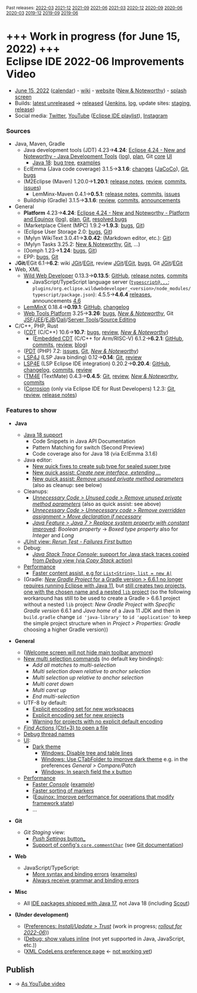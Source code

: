 <sup>Past releases:
[2022-03](https://github.com/howlger/Eclipse-IDE-improvements-videos/tree/2022-03)
[2021-12](https://github.com/howlger/Eclipse-IDE-improvements-videos/tree/2021-12)
[2021-09](https://github.com/howlger/Eclipse-IDE-improvements-videos/tree/2021-09)
[2021-06](https://github.com/howlger/Eclipse-IDE-improvements-videos/tree/2021-06)
[2021-03](https://github.com/howlger/Eclipse-IDE-improvements-videos/tree/2021-03)
[2020-12](https://github.com/howlger/Eclipse-IDE-improvements-videos/tree/2020-12)
[2020-09](https://github.com/howlger/Eclipse-IDE-improvements-videos/tree/2020-09)
[2020-06](https://github.com/howlger/Eclipse-IDE-improvements-videos/tree/2020-06)
[2020-03](https://github.com/howlger/Eclipse-IDE-improvements-videos/tree/2020-03)
[2019-12](https://github.com/howlger/Eclipse-IDE-improvements-videos/tree/2019-12)
[2019-09](https://github.com/howlger/Eclipse-IDE-improvements-videos/tree/2019-09)
[2019-06](https://github.com/howlger/Eclipse-IDE-improvements-videos/tree/2019-06)
</sup>

# +++ Work in progress (for June 15, 2022) +++<br> Eclipse IDE 2022-06 Improvements Video

* [June 15, 2022](https://calendar.google.com/calendar/event?eid=N3JqaXRwa21jNW5lYmU4OTc0aGZzY2J0NGEgZ2NoczdubTRudnBtODM3NDY5ZGRqOXRqbGtAZw&ctz=Europe/Berlin) ([calendar](https://calendar.google.com/calendar/embed?src=gchs7nm4nvpm837469ddj9tjlk@group.calendar.google.com&ctz=Europe/Berlin)) - [wiki](https://wiki.eclipse.org/Category:SimRel-2022-06) - [website](https://eclipse.org/eclipseide/2022-06) ([New & Noteworthy](https://eclipse.org/eclipseide/2022-06/noteworthy)) - [splash screen](https://bugs.eclipse.org/bugs/show_bug.cgi?id=575781)
* Builds: [latest unreleased](https://download.eclipse.org/technology/epp/staging/) → [released](https://download.eclipse.org/technology/epp/downloads/release/2022-06/) ([Jenkins](https://ci.eclipse.org/packaging/job/simrel.epp-tycho-build), [log](https://git.eclipse.org/c/simrel/org.eclipse.simrel.build.git/log/), update sites: [staging](https://download.eclipse.org/staging/2022-06), [release](http://download.eclipse.org/releases/2022-06))
* Social media: [Twitter](http://twitter.com/EclipseJavaIDE), [YouTube](https://www.youtube.com/user/EclipseFdn) ([Eclipse IDE playlist](https://www.youtube.com/playlist?list=PLy7t4z5SYNaSNjL60ofpwVhfA7mOF3Pgk)), [Instagram](https://www.instagram.com/eclipsejavaide)


### Sources

* Java, Maven, Gradle
    * Java development tools (JDT) 4.23→**4.24**: [Eclipse 4.24 - New and Noteworthy - Java Development Tools](https://www.eclipse.org/eclipse/news/4.24/jdt.php) ([log](https://github.com/eclipse-platform/www.eclipse.org-eclipse-news/commits/master/4.24/jdt.html)), [plan](https://www.eclipse.org/projects/project-plan.php?planurl=http://www.eclipse.org/eclipse/development/plans/eclipse_project_plan_4_24.xml#themes_and_priorities), Git [core](https://github.com/eclipse-jdt/eclipse.jdt.core/commits/master) [UI](https://github.com/eclipse-jdt/eclipse.jdt.ui/commits/master)
        * [Java 18](https://jdk.java.net/18/): [bug tree](https://bugs.eclipse.org/bugs/showdependencytree.cgi?id=575752&hide_resolved=0), [examples](https://wiki.eclipse.org/Java18/Examples)
    * EclEmma (Java code coverage) 3.1.5→**3.1.6**: [changes](https://www.eclemma.org/changes.html) ([JaCoCo](https://www.jacoco.org/jacoco/trunk/doc/changes.html)), [Git](https://github.com/eclipse/eclemma/commits/master), [bugs](https://bugs.eclipse.org/bugs/buglist.cgi?product=Eclemma&query_format=advanced&order=changeddate%20DESC)
    * (M2Eclipse (Maven) 1.20.0→**1.20.1**: [release notes](https://github.com/eclipse-m2e/m2e-core/blob/master/RELEASE_NOTES.md#1201), [review](https://projects.eclipse.org/projects/technology.m2e/reviews/1.20.1-release-review), [commits](https://github.com/eclipse-m2e/m2e-core/compare/1.20.0...1.20.1), [issues](https://github.com/eclipse-m2e/m2e-core/issues?q=is%3Aissue+sort%3Aupdated-desc+is%3Aclosed))
        * LemMinx-Maven 0.4.1→**0.5.1**: [release notes](https://github.com/eclipse/lemminx-maven/blob/master/RELEASE_NOTES.md#051), [commits](https://github.com/eclipse/lemminx-maven/compare/0.4.1...0.5.1), [issues](https://github.com/eclipse/lemminx-maven/issues?q=is%3Aissue+sort%3Aupdated-desc+is%3Aclosed)
    * Buildship (Gradle) 3.1.5→**3.1.6**: [review](https://projects.eclipse.org/projects/tools.buildship/releases/3.1.6), [commits](https://github.com/eclipse/buildship/commits/master), [announcements](https://discuss.gradle.org/tag/buildship-release)
* General
    * **Platform** 4.23→**4.24**: [Eclipse 4.24 - New and Noteworthy - Platform and Equinox](https://www.eclipse.org/eclipse/news/4.24/platform.php) ([log](https://github.com/eclipse-platform/www.eclipse.org-eclipse-news/commits/master/4.24/platform.html)), [plan](https://www.eclipse.org/projects/project-plan.php?planurl=http://www.eclipse.org/eclipse/development/plans/eclipse_project_plan_4_24.xml#themes_and_priorities), [Git](https://git.eclipse.org/c/platform/eclipse.platform.ui.git/log/), [resolved bugs](https://bugs.eclipse.org/bugs/buglist.cgi?bug_status=RESOLVED&resolution=---&resolution=FIXED&product=Equinox&product=Platform&query_format=advanced&order=changeddate%20DESC)
    * (Marketplace Client (MPC) 1.9.2→**1.9.3**: [bugs](https://bugs.eclipse.org/bugs/buglist.cgi?product=MPC&query_format=advanced&order=changeddate%20DESC), [Git](https://git.eclipse.org/c/mpc/org.eclipse.epp.mpc.git/log/))
    * (Eclipse User Storage 2.0: [bugs](https://bugs.eclipse.org/bugs/buglist.cgi?product=USSSDK&query_format=advanced&order=changeddate%20DESC), [Git](https://git.eclipse.org/c/usssdk/org.eclipse.usssdk.git/log/))
    * (Mylyn WikiText 3.0.41→**3.0.42**: (Markdown editor, etc.): [Git](https://git.eclipse.org/c/mylyn/org.eclipse.mylyn.docs.git/log/))
    * (Mylyn Tasks 3.25.2: [New & Noteworthy](https://www.eclipse.org/mylyn/new/), [Git](https://git.eclipse.org/c/mylyn/org.eclipse.mylyn.tasks.git/log/), ...)
    * (Oomph 1.23→**1.24**: [bugs](https://bugs.eclipse.org/bugs/buglist.cgi?product=Oomph&query_format=advanced&order=changeddate%20DESC), [Git](https://git.eclipse.org/c/oomph/org.eclipse.oomph.git/log/))
    * EPP: [bugs](https://bugs.eclipse.org/bugs/buglist.cgi?product=EPP&query_format=advanced&order=changeddate%20DESC), [Git](https://git.eclipse.org/c/epp/org.eclipse.epp.packages.git/log/)
* J**Git**/EGit 6.1→**6.2**: wiki [JGit](https://wiki.eclipse.org/JGit/New_and_Noteworthy/6.2)/[EGit](https://wiki.eclipse.org/EGit/New_and_Noteworthy/6.2), review [JGit](https://projects.eclipse.org/projects/technology.jgit/reviews/6.2.0-release-review)/[EGit](https://projects.eclipse.org/projects/technology.egit/reviews/6.2.0-release-review), [bugs](https://bugs.eclipse.org/bugs/buglist.cgi?product=EGit&product=JGit&query_format=advanced&order=changeddate%20DESC), Git [JGit](https://git.eclipse.org/c/jgit/jgit.git/log/)/[EGit](https://git.eclipse.org/c/egit/egit.git/log/)
* Web, XML
    * [Wild Web Developer](https://projects.eclipse.org/projects/tools.wildwebdeveloper) 0.13.3→**0.13.5**: [GitHub](https://github.com/eclipse/wildwebdeveloper), [release notes](https://github.com/eclipse/wildwebdeveloper/blob/master/RELEASE_NOTES.md#0135), [commits](https://github.com/eclipse/wildwebdeveloper/compare/0.13.3...0.13.5)
        * JavaScript/TypeScript language server ([`typescript@...`](https://github.com/eclipse/wildwebdeveloper/blob/master/org.eclipse.wildwebdeveloper/pom.xml); `plugins/org.eclipse.wildwebdeveloper_<version>/node_modules/typescript/package.json`): 4.5.5→**4.6.4** [releases](https://github.com/microsoft/TypeScript/releases), announcements [4.6](https://devblogs.microsoft.com/typescript/announcing-typescript-4-6)
    * [LemMinX](https://projects.eclipse.org/projects/technology.lemminx) 0.18.4→**0.19.1**: [GitHub](https://github.com/eclipse/lemminx), [changelog](https://github.com/eclipse/lemminx/blob/master/CHANGELOG.md#0200-march-29-2022)
    * [Web Tools Platform](https://projects.eclipse.org/projects/webtools) 3.25→**3.26**: [bugs](https://bugs.eclipse.org/bugs/report.cgi?x_axis_field=bug_status&y_axis_field=product&query_format=report-table&classification=WebTools&target_milestone=3.26&format=table&action=wrap), [_New & Noteworthy_](https://www.eclipse.org/webtools/releases/3.26/NewAndNoteworthy/), Git [JSF](https://git.eclipse.org/c/jsf/webtools.jsf.git/log/)/[JEE](https://git.eclipse.org/c/jeetools/webtools.javaee.git/log/)/[EJB](https://git.eclipse.org/c/jeetools/webtools.ejb.git/log/)/[Dali](https://git.eclipse.org/c/dali/webtools.dali.git/log/)/[Server Tools](https://git.eclipse.org/c/servertools/webtools.servertools.git/log/)/[Source Editing](https://git.eclipse.org/c/sourceediting/webtools.sourceediting.git/log/)
* C/C++, PHP, Rust
    * ([CDT](https://projects.eclipse.org/projects/tools.cdt) (C/C++) 10.6→**10.7**: [bugs](https://bugs.eclipse.org/bugs/buglist.cgi?product=CDT&query_format=advanced&order=changeddate%20DESC), [review](https://projects.eclipse.org/projects/tools.cdt/reviews/10.7.0-release-review), [_New & Noteworthy_](https://wiki.eclipse.org/CDT/User/NewIn107))
        * ([Embedded CDT](https://projects.eclipse.org/projects/iot.embed-cdt) (C/C++ for Arm/RISC-V) 6.1.2→**6.2.1**: [GitHub](https://github.com/eclipse-embed-cdt/eclipse-plugins), [commits](https://github.com/eclipse-embed-cdt/eclipse-plugins/compare/v6.1.2...v6.2.1), [review](https://projects.eclipse.org/projects/iot.embed-cdt/reviews/6.2.1-release-review), [blog](https://gnu-mcu-eclipse.github.io/blog/))
    * ([PDT](https://projects.eclipse.org/projects/tools.pdt) (PHP) 7.2: [issues](https://github.com/eclipse/pdt/issues?q=is%3Aissue+sort%3Aupdated-asc), [Git](https://github.com/eclipse/pdt/commits/master), [_New & Noteworthy_](https://wiki.eclipse.org/PDT/NewIn72))
    * [LSP4J](https://projects.eclipse.org/projects/technology.lsp4j) (LSP Java binding) 0.12→**0.14**: [Git](https://github.com/eclipse/lsp4j/commits/main), [review](https://projects.eclipse.org/projects/technology.lsp4j)
    * [LSP4E](https://projects.eclipse.org/projects/technology.lsp4e) (LSP Eclipse IDE integration) 0.20.2→**0.20.4**: [GitHub](https://github.com/eclipse/lsp4e), [changelog](https://github.com/eclipse/lsp4e/blob/master/CHANGELOG.md#0204), [commits](https://github.com/eclipse/lsp4e/compare/0.20.2...0.20.4), [review](https://projects.eclipse.org/projects/technology.lsp4e/releases/0.20.4)
    * ([TM4E](https://projects.eclipse.org/projects/technology.tm4e) (TextMate) 0.4.3→**0.4.5**: [Git](https://github.com/eclipse/tm4e/commits/master), [review](https://projects.eclipse.org/projects/technology.tm4e/reviews/0.4.5-release-review), [_New & Noteworthy_](https://github.com/eclipse/tm4e/blob/master/RELEASE_NOTES.md#045), [commits](https://github.com/eclipse/tm4e/compare/0.4.3...0.4.5)
    * ([Corrosion](https://github.com/eclipse/corrosion) (only via Eclipse IDE for Rust Developers) 1.2.3: [Git](https://github.com/eclipse/corrosion/commits/master), [review](https://projects.eclipse.org/projects/tools.corrosion/reviews/1.2.3-release-review), [release notes](https://github.com/eclipse/corrosion/blob/master/RELEASE_NOTES.md))


### Features to show

* **Java <!-- [📽️](https://youtu.be/GnNnQY5ujFg?t=17) -->**
    * [Java 18 support](https://www.eclipse.org/eclipse/news/4.24/jdt.php#Java_18)
        * Code Snippets in Java API Documentation
        * Pattern Matching for switch (Second Preview)
        * Code coverage also for Java 18 (via EclEmma 3.1.6)
    * Java editor:
        * [New quick fixes to create sub type for sealed super type](https://www.eclipse.org/eclipse/news/4.24/jdt.php#create_sub_type_for_sealed_type)
        * [New quick assist: _Create new interface, extending ..._](https://www.eclipse.org/eclipse/news/4.24/jdt.php#extend_interface_assist)
        * [New quick assist: _Remove unused private method parameters_](https://www.eclipse.org/eclipse/news/4.24/jdt.php#strconcat-to-textblock) (also as cleanup: see below)
    * Cleanups:
        * [_Unnecessary Code > Unused code > Remove unused private method parameters_](https://www.eclipse.org/eclipse/news/4.24/jdt.php#strconcat-to-textblock) (also as quick assist: see above)
        * [_Unnecessary Code > Unnecessary code > Remove overridden assignment > Move declaration if necessary_](https://github.com/eclipse-jdt/eclipse.jdt.ui/pull/27)
        * [_Java Feature > Java 7 > Replace system property with constant_ improved](https://www.eclipse.org/eclipse/news/4.24/jdt.php#extend-system-properties): _Boolean property_ → _Boxed type property_ also for _Integer_ and _Long_
    * [_JUnit_ view: _Rerun Test - Failures First_ button](https://www.eclipse.org/eclipse/news/4.24/jdt.php#junit5-rerun-failures-first)
    * Debug:
        * [_Java Stack Trace Console_: support for Java stack traces copied from _Debug_ view (via _Copy Stack_ action)](https://www.eclipse.org/eclipse/news/4.24/jdt.php#debug-stack)
    * [Performance](https://github.com/search?utf8=%E2%9C%93&q=performance+OR+speed+OR+faster+org%3Aeclipse-jdt+committer-date%3A2022-03-05..2022-06-10&s=committer-date&o=desc&type=Commits)
        * [Faster content assist, e.g for `List<String> list = new A|`](https://github.com/eclipse-jdt/eclipse.jdt.ui/commit/44d1cac7bbaf7a53357ad63dc01e45bfc1082633)
    * (Gradle: [_New Gradle Project_ for a Gradle version > 6.6.1 no longer requires running Eclipse with Java 11](https://github.com/eclipse/buildship/issues/1077), but [still creates two projects, one with the chosen name and a nested `lib` project](https://github.com/eclipse/buildship/issues/1118) (so the following workaround has still to be used to create a Gradle > 6.6.1 project without a nested `lib` project: _New Gradle Project_ with _Specific Gradle version_ 6.6.1 and _Java home_ of a Java 11 JDK and then in `build.gradle` change `id 'java-library'` to `id 'application'` to keep the simple project structure when in _Project > Properties: Gradle_ choosing a higher Gradle version))
* **General <!-- [📽️](https://youtu.be/GnNnQY5ujFg?t=532) -->**
    * ([Welcome screen will not hide main toolbar anymore](https://www.eclipse.org/eclipse/news/4.24/platform.php#welcomescreen))
    * [New multi selection commands](https://www.eclipse.org/eclipse/news/4.24/platform.php#multi-select-commands) (no default key bindings):
        * _Add all matches to multi-selection_
        * _Multi selection down relative to anchor selection_
        * _Multi selection up relative to anchor selection_
        * _Multi caret down_
        * _Multi caret up_
        * _End multi-selection_
    * UTF-8 by default:
        * [Explicit encoding set for new workspaces](https://www.eclipse.org/eclipse/news/4.24/platform.php#explicit-encoding-workspaces)
        * [Explicit encoding set for new projects](https://www.eclipse.org/eclipse/news/4.24/platform.php#explicit-encoding-projects)
        * [Warning for projects with no explicit default encoding](https://www.eclipse.org/eclipse/news/4.24/platform.php#no-explicit-encoding-project-warning)
    * [_Find Actions_ (Ctrl+3) to open a file](https://www.eclipse.org/eclipse/news/4.24/platform.php#codeassist-module)
    * [Debug thread names](https://www.eclipse.org/eclipse/news/4.24/platform.php#debug-monitor-thread-names)
    * [UI](https://github.com/search?utf8=%E2%9C%93&q=dark+OR+light+OR+theme+OR+layout+org%3Aeclipse-platform+org%3Aeclipse-jdt+committer-date%3A2022-03-05..2022-06-10&s=committer-date&type=Commits):
        * [Dark theme](https://github.com/search?utf8=%E2%9C%93&q=dark+OR+light+OR+theme+OR+layout+org%3Aeclipse-platform+org%3Aeclipse-jdt+committer-date%3A2022-03-05..2022-06-10&s=committer-date&type=Commits)
            * [Windows: Disable tree and table lines](https://bugs.eclipse.org/bugs/show_bug.cgi?id=567933)
            * [Windows: Use CTabFolder to improve dark theme](https://github.com/eclipse-platform/eclipse.platform.team/commit/3b042694088b273c9c37bdcfbf36b249bf46b5e5) e.g. in the preferences _General > Compare/Patch_
            * [Windows: In search field the x button](https://github.com/eclipse-platform/eclipse.platform.swt/issues/18#issuecomment-1086413468)
    * [Performance](https://github.com/search?utf8=%E2%9C%93&q=performance+OR+speed+OR+faster+org%3Aeclipse-equinox+org%3Aeclipse-platform+committer-date%3A2022-03-05..2022-06-10&s=committer-date&o=desc&type=Commits)
        * [Faster _Console_](https://github.com/eclipse-platform/eclipse.platform.debug/commit/a31baf97eda1ae062ead1db1215742e2be6b51e0) ([example](https://bugs.eclipse.org/bugs/show_bug.cgi?id=575275#c1))
        * [Faster sorting of markers](https://github.com/eclipse-platform/eclipse.platform.ui/issues/53)
        * ([Equinox: Improve performance for operations that modify framework state](https://github.com/eclipse-equinox/equinox.framework/commit/fa10a40b86d58b54fba2789bf9794c5795053f62))
        * ...
* **Git <!-- [📽️](https://youtu.be/GnNnQY5ujFg?t=619) -->**
    * _Git Staging_ view:
        * [_Push Settings_ button_](https://wiki.eclipse.org/EGit/New_and_Noteworthy/6.2#Git_Staging_View)
        * [Support of config's `core.commentChar`](https://wiki.eclipse.org/EGit/New_and_Noteworthy/6.2#Commit_Messages) (see [Git documentation](https://git-scm.com/docs/git-config#Documentation/git-config.txt-corecommentChar))
* **Web**
    * JavaScript/TypeScript:
        * [More syntax and binding errors](https://devblogs.microsoft.com/typescript/announcing-typescript-4-6/#more-syntax-and-binding-errors-in-javascript) ([examples](https://github.com/microsoft/TypeScript/blob/main/tests/baselines/reference/plainJSGrammarErrors.js))
        * [Always receive grammar and binding errors](https://devblogs.microsoft.com/typescript/announcing-typescript-4-6/#javascript-files-always-receive-grammar-and-binding-errors)
* **Misc**
    * All [IDE packages shipped with Java 17](https://git.eclipse.org/c/epp/org.eclipse.epp.packages.git/commit/?id=c79b66ba2004861ad90596e51ab299ce8888ab99), not Java 18 (including [Scout](https://git.eclipse.org/c/epp/org.eclipse.epp.packages.git/commit/?id=3b9200281029a3407487da5a191a80a334ad28ff))

* **(Under development)**
    * ([Preferences: _Install/Update > Trust_](https://www.eclipse.org/eclipse/news/4.23/platform.php#manage-trusted-pgp-keys) (work in progress; [_rollout for 2022-06_](https://gitlab.eclipse.org/eclipse-wg/ide-wg/ide-wg.eclipse.org/-/issues/11)))
    * ([Debug: show values inline](https://www.eclipse.org/eclipse/news/4.23/platform.php#inline-debug-values) (not yet supported in Java, JavaScript, etc.))
    * ([XML CodeLens preference page](https://github.com/eclipse/wildwebdeveloper/issues/636) ← [not working yet](https://github.com/eclipse/wildwebdeveloper/issues/644))

## Publish
* → [As YouTube video](https://www.youtube.com/playlist?list=PLnh_8hTD4yvnhXSttuewEKgKkmlIj_ND-)
